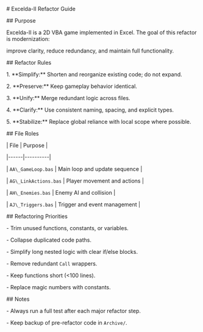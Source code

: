 \# Excelda-II Refactor Guide



\## Purpose

Excelda-II is a 2D VBA game implemented in Excel. The goal of this refactor is modernization: 

improve clarity, reduce redundancy, and maintain full functionality.



\## Refactor Rules

1\. \*\*Simplify:\*\* Shorten and reorganize existing code; do not expand.

2\. \*\*Preserve:\*\* Keep gameplay behavior identical.

3\. \*\*Unify:\*\* Merge redundant logic across files.

4\. \*\*Clarify:\*\* Use consistent naming, spacing, and explicit types.

5\. \*\*Stabilize:\*\* Replace global reliance with local scope where possible.



\## File Roles

| File | Purpose |

|------|----------|

| `AA\_GameLoop.bas` | Main loop and update sequence |

| `AG\_LinkActions.bas` | Player movement and actions |

| `AH\_Enemies.bas` | Enemy AI and collision |

| `AJ\_Triggers.bas` | Trigger and event management |



\## Refactoring Priorities

\- Trim unused functions, constants, or variables.

\- Collapse duplicated code paths.

\- Simplify long nested logic with clear if/else blocks.

\- Remove redundant `Call` wrappers.

\- Keep functions short (<100 lines).

\- Replace magic numbers with constants.



\## Notes

\- Always run a full test after each major refactor step.

\- Keep backup of pre-refactor code in `Archive/`.



